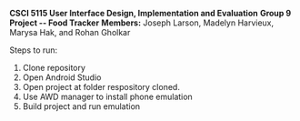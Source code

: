**CSCI 5115 User Interface Design, Implementation and Evaluation**
**Group 9 Project -- Food Tracker**
**Members:** Joseph Larson, Madelyn Harvieux, Marysa Hak, and Rohan Gholkar

Steps to run:
1) Clone repository
2) Open Android Studio
3) Open project at folder respository cloned.
4) Use AWD manager to install phone emulation
5) Build project and run emulation


